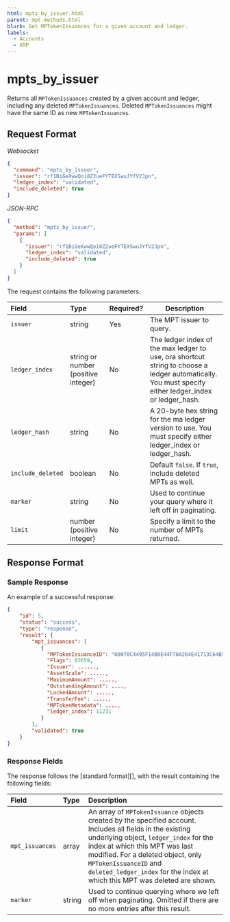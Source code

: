 ```yaml
---
html: mpts_by_issuer.html
parent: mpt-methods.html
blurb: Get MPTokenIssuances for a given account and ledger.
labels:
  - Accounts
  - XRP
---
```


# mpts_by_issuer

Returns all `MPTokenIssuances` created by a given account and ledger, including any deleted `MPTokenIssuances`. Deleted `MPTokenIssuances` might have the same ID as new `MPTokenIssuances`.

## Request Format

*Websocket*

```json
{
  "command": "mpts_by_issuer",
  "issuer": "rf1BiGeXwwQoi8Z2ueFYTEXSwuJYfV2Jpn",
  "ledger_index": "validated",
  "include_deleted": true
}
```

*JSON-RPC*

```json
{
  "method": "mpts_by_issuer",
  "params": [
    {
      "issuer": "rf1BiGeXwwQoi8Z2ueFYTEXSwuJYfV2Jpn",
      "ledger_index": "validated",
      "include_deleted": true
    }
  ]
}
```

The request contains the following parameters:

| Field          | Type                 | Required? | Description |
|:---------------|:---------------------|:----------|-------------|
| `issuer`       | string               | Yes       | The MPT issuer to query. |
| `ledger_index` | string or number (positive integer) | No | The ledger index of the max ledger to use, ora shortcut string to choose a ledger automatically. You must specify either ledger_index or ledger_hash. |
| `ledger_hash`  | string               | No        | A 20-byte hex string for the ma ledger version to use. You must specify either ledger_index or ledger_hash. |
| `include_deleted` | boolean           | No        | Default `false`. If `true`, include deleted MPTs as well. |
| `marker`       | string               | No        | Used to continue your query where it left off in paginating. |
| `limit`        | number (positive integer) | No   | Specify a limit to the number of MPTs returned. |

## Response Format

### Sample Response

An example of a successful response:

```json
{
    "id": 5,
    "status": "success",
    "type": "response",
    "result": {
        "mpt_issuances": [
           {
             "MPTokenIssuanceID": "00070C4495F14B0E44F78A264E41713C64B5F89242540EE255534400000000000000",
             "Flags": 83659,
             "Issuer": ......,
             "AssetScale": .....,
             "MaximumAmount": .....,
             "OutstandingAmount": ....,
             "LockedAmount": .....,
             "TransferFee": .....,
             "MPTokenMetadata": ....,
             "ledger_index": 11231
           }
        ],
        "validated": true
    }
}
```

### Response Fields

The response follows the [standard format][], with the result containing the following fields:

| Field                  | Type    | Description                               |
|:-----------------------|:--------|:------------------------------------------|
| `mpt_issuances`        | array   | An array of `MPTokenIssuance` objects created by the specified account. Includes all fields in the existing underlying object, `ledger_index` for the index at which this MPT was last modified. For a deleted object, only `MPTokenIssuanceID` and `deleted_ledger_index` for the index at which this MPT was deleted are shown. |
| `marker`               | string  | Used to continue querying where we left off when paginating. Omitted if there are no more entries after this result. |
